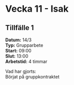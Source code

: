 # Vecka 11 - Isak

## Tillfälle 1  
**Datum:** 	14/3  
**Typ:** 	Grupparbete    
**Start:**	09:00  
**Slut:**	13:00  
**Arbetstid:**	4 timmar   

Vad har gjorts:  
Börjat på gruppkontraktet


